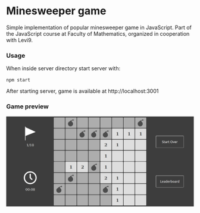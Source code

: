 # Minesweeper game

Simple implementation of popular minesweeper game in JavaScript. Part of the JavaScript course at Faculty of Mathematics, organized in cooperation with Levi9.


### Usage
When inside server directory start server with:
```
npm start
```
After starting server, game is available at http://localhost:3001


### Game preview
![screenshot](screenshot.png)
